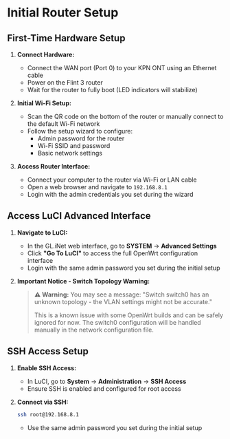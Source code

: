 # Initial Router Setup

## First-Time Hardware Setup

1. **Connect Hardware:**
   - Connect the WAN port (Port 0) to your KPN ONT using an Ethernet cable
   - Power on the Flint 3 router
   - Wait for the router to fully boot (LED indicators will stabilize)

2. **Initial Wi-Fi Setup:**
   - Scan the QR code on the bottom of the router or manually connect to the default Wi-Fi network
   - Follow the setup wizard to configure:
     - Admin password for the router
     - Wi-Fi SSID and password
     - Basic network settings

3. **Access Router Interface:**
   - Connect your computer to the router via Wi-Fi or LAN cable
   - Open a web browser and navigate to `192.168.8.1`
   - Login with the admin credentials you set during the wizard

## Access LuCI Advanced Interface

1. **Navigate to LuCI:**
   - In the GL.iNet web interface, go to **SYSTEM** → **Advanced Settings**
   - Click **"Go To LuCI"** to access the full OpenWrt configuration interface
   - Login with the same admin password you set during the initial setup

2. **Important Notice - Switch Topology Warning:**
   > **⚠️ Warning:** You may see a message: "Switch switch0 has an unknown topology - the VLAN settings might not be accurate."
   >
   > This is a known issue with some OpenWrt builds and can be safely ignored for now. The switch0 configuration will be handled manually in the network configuration file.

## SSH Access Setup

1. **Enable SSH Access:**
   - In LuCI, go to **System** → **Administration** → **SSH Access**
   - Ensure SSH is enabled and configured for root access

2. **Connect via SSH:**
   ```bash
   ssh root@192.168.8.1
   ```
   - Use the same admin password you set during the initial setup